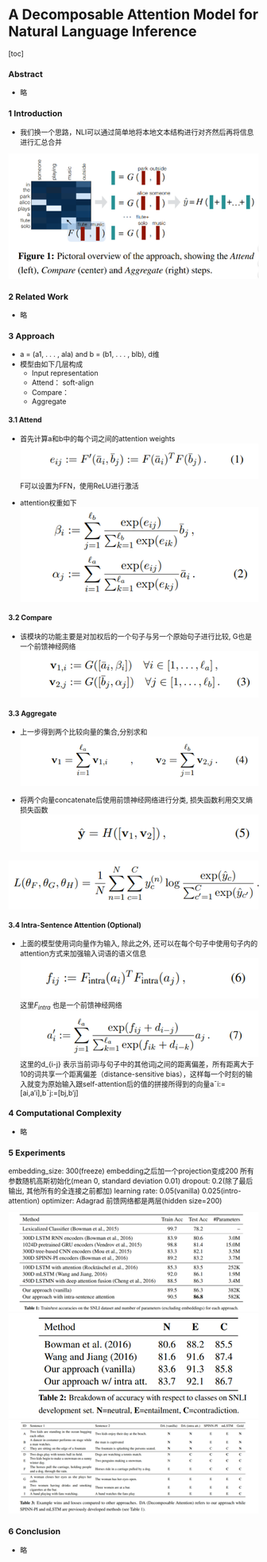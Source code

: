 # A Decomposable Attention Model for Natural Language Inference
[toc]

### Abstract
- 略

### 1 Introduction
- 我们换一个思路，NLI可以通过简单地将本地文本结构进行对齐然后再将信息进行汇总合并

![](../../images/d0001/192006461508602.png)

### 2 Related Work
- 略

### 3 Approach
- a = (a1, . . . , ala) and b = (b1, . . . , blb), d维
- 模型由如下几层构成
    - Input representation
    - Attend： soft-align
    - Compare： 
    - Aggregate

#### 3.1 Attend
- 首先计算a和b中的每个词之间的attention weights
![](../../images/d0001/292006521508602.png)
F可以设置为FFN，使用ReLU进行激活

- attention权重如下
![](../../images/d0001/002006541508602.png)

#### 3.2 Compare
- 该模块的功能主要是对加权后的一个句子与另一个原始句子进行比较,  G也是一个前馈神经网络
![](../../images/d0001/132006551508602.png)

#### 3.3 Aggregate
- 上一步得到两个比较向量的集合,分别求和
![](../../images/d0001/152006571508602.png)

- 将两个向量concatenate后使用前馈神经网络进行分类, 损失函数利用交叉熵损失函数
![](../../images/d0001/042006581508602.png)

![](../../images/d0001/492006581508602.png)

#### 3.4 Intra-Sentence Attention (Optional)
- 上面的模型使用词向量作为输入, 除此之外, 还可以在每个句子中使用句子内的attention方式来加强输入词语的语义信息
![](../../images/d0001/572006591508602.png)
这里$F_{intra}$ 也是一个前馈神经网络
![](../../images/d0001/392006001608602.png)
这里的d_{i-j} 表示当前词i与句子中的其他词j之间的距离偏差，所有距离大于10的词共享一个距离偏差（distance-sensitive bias），这样每一个时刻的输入就变为原始输入跟self-attention后的值的拼接所得到的向量a¯i:=[ai,a′i],b¯j:=[bj,b′j]

### 4 Computational Complexity
- 略

### 5 Experiments
embedding_size: 300(freeze)
embedding之后加一个projection变成200
所有参数随机高斯初始化(mean 0, standard deviation 0.01)
dropout: 0.2(除了最后输出, 其他所有的全连接之前都加)
learning rate: 0.05(vanilla) 0.025(intro-attention)
optimizer: Adagrad
前馈网络都是两层(hidden size=200)

![](../../images/d0001/252006221508602.png)
![](../../images/d0001/562006221508602.png)
![](../../images/d0001/202006231508602.png)

### 6 Conclusion
- 略
